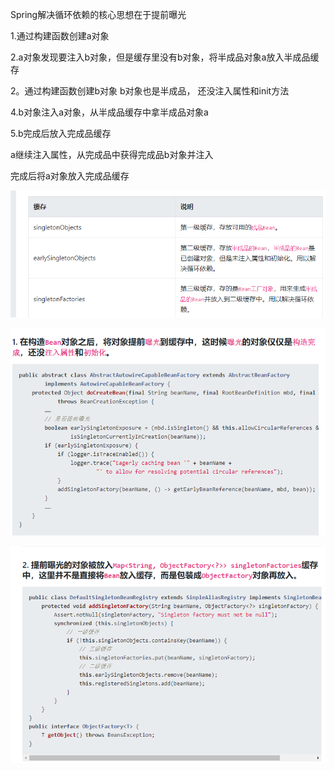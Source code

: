 Spring解决循环依赖的核心思想在于提前曝光

1.通过构建函数创建a对象 

2.a对象发现要注入b对象，但是缓存里没有b对象，将半成品对象a放入半成品缓存

2。通过构建函数创建b对象  b对象也是半成品， 还没注入属性和init方法

4.b对象注入a对象，从半成品缓存中拿半成品对象a

5.b完成后放入完成品缓存

a继续注入属性，从完成品中获得完成品b对象并注入

完成后将a对象放入完成品缓存

![image-20210223164643158](assets/image-20210223164643158.png)

![image-20210223165037568](assets/image-20210223165037568.png)

![image-20210223165111117](assets/image-20210223165111117.png)